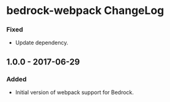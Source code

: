 # bedrock-webpack ChangeLog

### Fixed
- Update dependency.

## 1.0.0 - 2017-06-29

### Added
- Initial version of webpack support for Bedrock.
